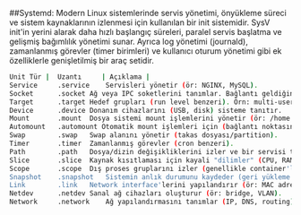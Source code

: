 ##Systemd:
Modern Linux sistemlerinde servis yönetimi, önyükleme süreci ve sistem kaynaklarının izlenmesi için kullanılan bir init sistemidir.
SysV init'in yerini alarak daha hızlı başlangıç süreleri, paralel servis başlatma ve gelişmiş bağımlılık yönetimi sunar.
Ayrıca log yönetimi (journald), zamanlanmış görevler (timer birimleri) ve kullanıcı oturum yönetimi gibi ek özelliklerle genişletilmiş bir araç setidir.

```sh
Unit Tür |  Uzantı     | Açıklama |
Service	    .service	Servisleri yönetir (ör: NGINX, MySQL).
Socket	    .socket	Ağ veya IPC soketlerini tanımlar. Bağlantı geldiğinde ilgili servisi başlatır.
Target	    .target	Hedef grupları (run level benzeri). Örn: multi-user.target.
Device	    .device	Donanım cihazlarını (USB, disk) sisteme tanıtır.
Mount	    .mount	Dosya sistemi mount işlemlerini yönetir (ör: /home bağlama).
Automount   .automount Otomatik mount işlemleri için (bağlantı noktasına erişimde tetiklenir).
Swap	    .swap	Swap alanını yönetir (takas dosyası/partition).
Timer	    .timer	Zamanlanmış görevler (cron benzeri).
Path	    .path	Dosya/dizin değişikliklerini izler ve bir servisi tetikler.
Slice	    .slice	Kaynak kısıtlaması için kayali "dilimler" (CPU, RAM kontrolü).
Scope	    .scope	Dış proses gruplarını izler (genellikle container'lar için).
Snapshot    .snapshot	Sistemin anlık durumunu kaydeder (geri yükleme için).
Link	    .link	Network interface'lerini yapılandırır (ör: MAC adresi atama).
Netdev	    .netdev	Sanal ağ cihazları oluşturur (ör: bridge, VLAN).
Network	    .network	Ağ yapılandırmasını tanımlar (IP, DNS, routing).
```
